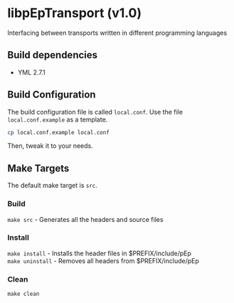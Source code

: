 # libpEpTransport (v1.0)

Interfacing between transports written in different programming languages

## Build dependencies
* YML 2.7.1

## Build Configuration

The build configuration file is called `local.conf`.
Use the file `local.conf.example` as a template.

```bash
cp local.conf.example local.conf
```

Then, tweak it to your needs.

## Make Targets

The default make target is `src`.

### Build
`make src` - Generates all the headers and source files

### Install
`make install` - Installs the header files in $PREFIX/include/pEp   
`make uninstall` - Removes all headers from $PREFIX/include/pEp 

### Clean
`make clean`


